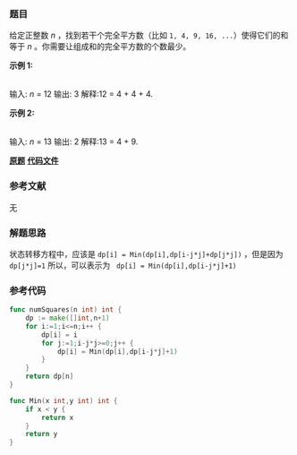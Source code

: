### 题目
给定正整数  _n_ ，找到若干个完全平方数（比如 `1, 4, 9, 16, ...`）使得它们的和等于 _n_ 。你需要让组成和的完全平方数的个数最少。

**示例  1:**


​    
    输入: _n_ = 12
    输出: 3 
    解释:12 = 4 + 4 + 4.

**示例 2:**


​    
    输入: _n_ = 13
    输出: 2
    解释:13 = 4 + 9.

 **[原题](https://leetcode-cn.com/problems/perfect-squares/)**    **[代码文件]()**


### 参考文献
无

### 解题思路

状态转移方程中，应该是 ` dp[i] = Min(dp[i],dp[i-j*j]+dp[j*j]) ` ，但是因为`dp[j*j]=1` 所以，可以表示为 ` dp[i] = Min(dp[i],dp[i-j*j]+1)`


### 参考代码

```go
func numSquares(n int) int {
    dp := make([]int,n+1)
    for i:=1;i<=n;i++ {
        dp[i] = i
        for j:=1;i-j*j>=0;j++ {
            dp[i] = Min(dp[i],dp[i-j*j]+1)
        }
    }
    return dp[n]
}

func Min(x int,y int) int {
    if x < y {
        return x
    }
    return y
}

```




